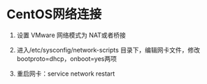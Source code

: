 # CentOS网络连接

1. 设置 VMware 网络模式为 NAT或者桥接

2. 进入/etc/sysconfig/network-scripts 目录下，编辑网卡文件，修改bootproto=dhcp，onboot=yes两项

3. 重启网卡：service network restart
